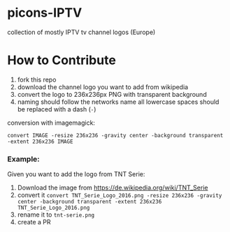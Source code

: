 # picons-IPTV

collection of mostly IPTV tv channel logos (Europe)


# How to Contribute

1. fork this repo
2. download the channel logo you want to add from wikipedia
3. convert the logo to 236x236px PNG with transparent background
4. naming should follow the networks name all lowercase spaces should be replaced with a dash (`-`)

conversion with imagemagick:

`convert IMAGE -resize 236x236 -gravity center -background transparent -extent 236x236 IMAGE`


### Example:
Given you want to add the logo from TNT Serie:

1. Download the image from https://de.wikipedia.org/wiki/TNT_Serie
2. convert it `convert TNT_Serie_Logo_2016.png -resize 236x236 -gravity center -background transparent -extent 236x236 TNT_Serie_Logo_2016.png`
3. rename it to `tnt-serie.png`
4. create a PR
